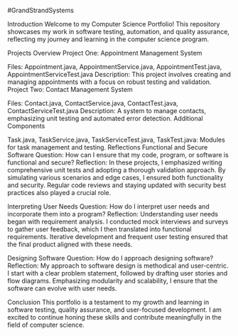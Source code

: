 #GrandStrandSystems

Introduction
Welcome to my Computer Science Portfolio! This repository showcases my work in software testing, automation, and quality assurance, reflecting my journey and learning in the computer science program.

Projects Overview
Project One: Appointment Management System

Files: Appointment.java, AppointmentService.java, AppointmentTest.java, AppointmentServiceTest.java
Description: This project involves creating and managing appointments with a focus on robust testing and validation.
Project Two: Contact Management System

Files: Contact.java, ContactService.java, ContactTest.java, ContactServiceTest.java
Description: A system to manage contacts, emphasizing unit testing and automated error detection.
Additional Components

Task.java, TaskService.java, TaskServiceTest.java, TaskTest.java: Modules for task management and testing.
Reflections
Functional and Secure Software
Question: How can I ensure that my code, program, or software is functional and secure?
Reflection: In these projects, I emphasized writing comprehensive unit tests and adopting a thorough validation approach. By simulating various scenarios and edge cases, I ensured both functionality and security. Regular code reviews and staying updated with security best practices also played a crucial role.

Interpreting User Needs
Question: How do I interpret user needs and incorporate them into a program?
Reflection: Understanding user needs began with requirement analysis. I conducted mock interviews and surveys to gather user feedback, which I then translated into functional requirements. Iterative development and frequent user testing ensured that the final product aligned with these needs.

Designing Software
Question: How do I approach designing software?
Reflection: My approach to software design is methodical and user-centric. I start with a clear problem statement, followed by drafting user stories and flow diagrams. Emphasizing modularity and scalability, I ensure that the software can evolve with user needs.

Conclusion
This portfolio is a testament to my growth and learning in software testing, quality assurance, and user-focused development. I am excited to continue honing these skills and contribute meaningfully in the field of computer science.
